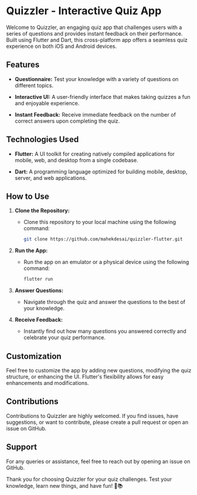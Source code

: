 # Quizzler - Interactive Quiz App

Welcome to Quizzler, an engaging quiz app that challenges users with a series of questions and provides instant feedback on their performance. Built using Flutter and Dart, this cross-platform app offers a seamless quiz experience on both iOS and Android devices.

## Features

- **Questionnaire:** Test your knowledge with a variety of questions on different topics.

- **Interactive UI:** A user-friendly interface that makes taking quizzes a fun and enjoyable experience.

- **Instant Feedback:** Receive immediate feedback on the number of correct answers upon completing the quiz.

## Technologies Used

- **Flutter:** A UI toolkit for creating natively compiled applications for mobile, web, and desktop from a single codebase.

- **Dart:** A programming language optimized for building mobile, desktop, server, and web applications.

## How to Use

1. **Clone the Repository:**
   - Clone this repository to your local machine using the following command:
     ```bash
     git clone https://github.com/mahekdesai/quizzler-flutter.git
     ```

2. **Run the App:**
   - Run the app on an emulator or a physical device using the following command:
     ```bash
     flutter run
     ```

3. **Answer Questions:**
   - Navigate through the quiz and answer the questions to the best of your knowledge.

4. **Receive Feedback:**
   - Instantly find out how many questions you answered correctly and celebrate your quiz performance.

## Customization

Feel free to customize the app by adding new questions, modifying the quiz structure, or enhancing the UI. Flutter's flexibility allows for easy enhancements and modifications.

## Contributions

Contributions to Quizzler are highly welcomed. If you find issues, have suggestions, or want to contribute, please create a pull request or open an issue on GitHub.

## Support

For any queries or assistance, feel free to reach out by opening an issue on GitHub.

Thank you for choosing Quizzler for your quiz challenges. Test your knowledge, learn new things, and have fun! 🧠📚
